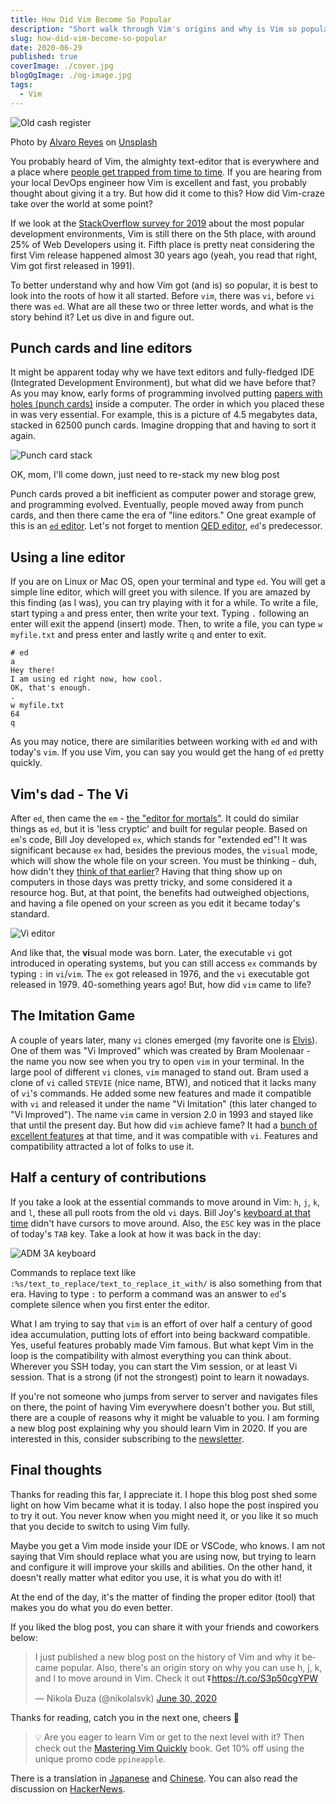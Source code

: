 ```yaml
---
title: How Did Vim Become So Popular
description: "Short walk through Vim's origins and why is Vim so popular today"
slug: how-did-vim-become-so-popular
date: 2020-06-29
published: true
coverImage: ./cover.jpg
blogOgImage: ./og-image.jpg
tags:
  - Vim
---
```


![Old cash register](./cover.jpg)

<div class="photo-caption">
  Photo by <a href="https://unsplash.com/@alvarordesign?utm_source=unsplash&amp;utm_medium=referral&amp;utm_content=creditCopyText">Alvaro Reyes</a> on <a href="https://unsplash.com/s/photos/old?utm_source=unsplash&amp;utm_medium=referral&amp;utm_content=creditCopyText">Unsplash</a>
</div>

You probably heard of Vim, the almighty text-editor that is everywhere and
a place where [people get trapped from time to time](https://stackoverflow.com/questions/11828270/how-do-i-exit-the-vim-editor).
If you are hearing from your local DevOps engineer how Vim is excellent and
fast, you probably thought about giving it a try. But how did it come
to this? How did Vim-craze take over the world at some point?

If we look at the
[StackOverflow survey for 2019](https://insights.stackoverflow.com/survey/2019#technology-_-most-popular-development-environments)
about the most popular development environments, Vim is still there on the 5th
place, with around 25% of Web Developers using it. Fifth place is pretty neat
considering the first Vim release happened almost 30 years ago (yeah, you read
that right, Vim got first released in 1991).

To better understand why and how Vim got (and is) so popular, it is best to
look into the roots of how it all started. Before `vim`, there was `vi`, before
`vi` there was `ed`. What are all these two or three letter words, and
what is the story behind it? Let us dive in and figure out.

## Punch cards and line editors

It might be apparent today why we have text editors and fully-fledged IDE
(Integrated Development Environment), but what did we have before that?
As you may know, early forms of programming involved putting [papers with
holes (punch cards)](https://en.wikipedia.org/wiki/Punched_card) inside a
computer. The order in which you placed these in was very essential. For example, this
is a picture of 4.5 megabytes data, stacked in 62500 punch cards. Imagine
dropping that and having to sort it again.

![Punch card stack](./punch-card-stack.jpg)

<div class="photo-caption">
  OK, mom, I'll come down, just need to re-stack my new blog post
</div>

Punch cards proved a bit inefficient as computer power and storage grew, and
programming evolved. Eventually, people moved away from punch cards, and then
there came the era of "line editors." One great example of this is an
[`ed` editor](<https://en.wikipedia.org/wiki/Ed_(text_editor)>). Let's not forget to
mention [QED editor](https://www.bell-labs.com/usr/dmr/www/qedman.html),
`ed`'s predecessor.

## Using a line editor

If you are on Linux or Mac OS, open your terminal and type `ed`. You
will get a simple line editor, which will greet you with silence.
If you are amazed by this finding (as I was), you can try playing with it for a while. To write
a file, start typing `a` and press enter, then write your text. Typing `.`
following an enter will exit the append (insert) mode. Then, to write a file, you can
type `w myfile.txt` and press enter and lastly write `q` and enter to exit.

```
# ed
a
Hey there!
I am using ed right now, how cool.
OK, that's enough.
.
w myfile.txt
64
q
```

As you may notice, there are similarities between working with `ed` and with
today's `vim`. If you use Vim, you can say you would get the hang of `ed` pretty
quickly.

## Vim's dad - The Vi

After `ed`, then came the `em` - [the "editor for mortals"](http://www.eecs.qmul.ac.uk/~gc/history/).
It could do similar things as `ed`, but it is 'less cryptic' and built for
regular people. Based on `em`'s code, Bill Joy developed `ex`, which
stands for "extended ed"! It was significant because `ex` had, besides the previous
modes, the `visual` mode, which will show the whole file on your screen. You
must be thinking - duh, how didn't they [think of that earlier](https://www.bell-labs.com/usr/dmr/www/qed.html)?
Having that thing show up on computers in those days was pretty tricky,
and some considered it a resource hog. But, at that point, the benefits had
outweighed objections, and having a file opened on your screen as you edit it
became today's standard.

![Vi editor](./vi.png)

And like that, the **vi**sual mode was born. Later, the executable `vi` got
introduced in operating systems, but you can still access `ex` commands by
typing `:` in `vi`/`vim`. The `ex` got released in 1976, and the `vi`
executable got released in 1979. 40-something years ago! But, how did `vim` came to life?

## The Imitation Game

A couple of years later, many `vi` clones emerged (my favorite one is
[Elvis](<https://en.wikipedia.org/wiki/Elvis_(text_editor)>)). One of them was "Vi
Improved" which was created by Bram Moolenaar - the name you now see when you
try to open `vim` in your terminal. In the large pool of different `vi` clones,
`vim` managed to stand out. Bram used a clone of `vi` called `STEVIE` (nice
name, BTW), and noticed that it lacks many of `vi`'s commands. He added
some new features and made it compatible with `vi` and released it under
the name "Vi Imitation" (this later changed to "Vi Improved"). The name `vim` came in version 2.0 in 1993 and
stayed like that until the present day. But how did `vim` achieve fame? It had a
[bunch of excellent features](<https://en.wikipedia.org/wiki/Vim_(text_editor)#Features_and_improvements_over_vi>)
at that time, and it was compatible with `vi`. Features and compatibility attracted a lot of folks to use it.

## Half a century of contributions

If you take a look at the essential commands to move around in Vim: `h`, `j`,
`k`, and `l`, these all pull roots from the old `vi` days. Bill Joy's
[keyboard at that time](https://en.wikipedia.org/wiki/ADM-3A)
didn't have cursors to move around. Also, the `ESC` key was in the place
of today's `TAB` key. Take a look at how it was back in the day:

![ADM 3A keyboard](./adm-3a-keyboard.png)

Commands to replace text like `:%s/text_to_replace/text_to_replace_it_with/` is
also something from that era. Having to type `:` to perform a command
was an answer to `ed`'s complete silence when you first enter the editor.

What I am trying to say that `vim` is an effort of over half a century of
good idea accumulation, putting lots of effort into being backward compatible.
Yes, useful features probably made Vim famous. But what kept Vim in the loop is
the compatibility with almost everything you can think about. Wherever you SSH
today, you can start the Vim session, or at least Vi session. That is a strong
(if not the strongest) point to learn it nowadays.

If you're not someone who jumps from server to server and navigates files on
there, the point of having Vim everywhere doesn't bother you. But
still, there are a couple of reasons why it might be valuable to you. I am forming
a new blog post explaining why you should learn Vim in 2020. If you are interested
in this, consider subscribing to the [newsletter](/newsletter).

## Final thoughts

Thanks for reading this far, I appreciate it. I hope this blog post shed some
light on how Vim became what it is today. I also hope the post inspired you to
try it out. You never know when you might need it, or you like it so much that
you decide to switch to using Vim fully.

Maybe you get a Vim mode inside your IDE or VSCode, who knows. I am not saying
that Vim should replace what you are using now, but trying to learn and
configure it will improve your skills and abilities. On the other hand, it doesn't really
matter what editor you use, it is what you do with it!

At the end of the day, it's the matter of finding the proper editor
(tool) that makes you do what you do even better.

If you liked the blog post, you can share it with your friends and coworkers below:

<blockquote class="twitter-tweet tw-align-center"><p lang="en" dir="ltr">I just published a new blog post on the history of Vim and why it became popular. Also, there&#39;s an origin story on why you can use h, j, k, and l to move around in Vim. Check it out ⏬<a href="https://t.co/S3p50cgYPW">https://t.co/S3p50cgYPW</a></p>&mdash; Nikola Đuza (@nikolalsvk) <a href="https://twitter.com/nikolalsvk/status/1277888730414669825?ref_src=twsrc%5Etfw">June 30, 2020</a></blockquote> <script async src="https://platform.twitter.com/widgets.js" charset="utf-8"></script>

Thanks for reading, catch you in the next one, cheers 🍻

> 💡 Are you eager to learn Vim or get to the next level with it? Then check out
> the [Mastering Vim Quickly](https://jovicailic.org/mastering-vim-quickly/) book. Get 10% off using the unique promo code `ppineapple`.

There is a translation in [Japanese](https://article.auone.jp/detail/1/3/7/48_7_r_20200704_1593864043058056) and
[Chinese](https://www.eet-china.com/mp/a21872.html).
You can also read the discussion on [HackerNews](https://news.ycombinator.com/item?id=23689091).
